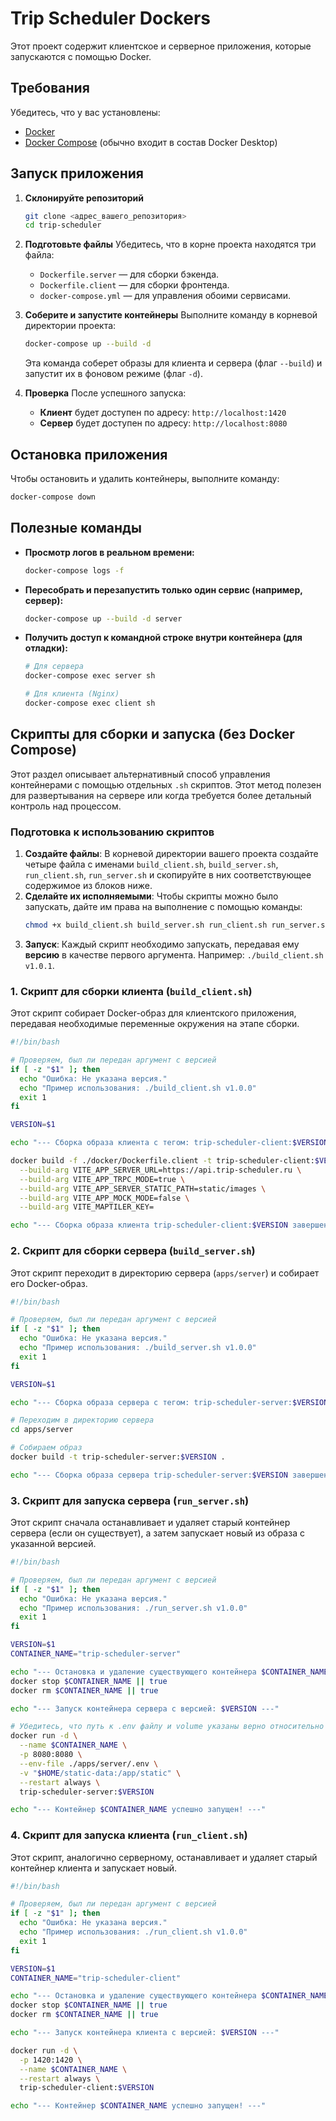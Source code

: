 # Trip Scheduler Dockers

Этот проект содержит клиентское и серверное приложения, которые запускаются с помощью Docker.

## Требования

Убедитесь, что у вас установлены:
*   [Docker](https://docs.docker.com/get-docker/)
*   [Docker Compose](https://docs.docker.com/compose/install/) (обычно входит в состав Docker Desktop)

## Запуск приложения

1.  **Склонируйте репозиторий**
    ```bash
    git clone <адрес_вашего_репозитория>
    cd trip-scheduler
    ```

2.  **Подготовьте файлы**
    Убедитесь, что в корне проекта находятся три файла:
    *   `Dockerfile.server` — для сборки бэкенда.
    *   `Dockerfile.client` — для сборки фронтенда.
    *   `docker-compose.yml` — для управления обоими сервисами.

3.  **Соберите и запустите контейнеры**
    Выполните команду в корневой директории проекта:
    ```bash
    docker-compose up --build -d
    ```
    Эта команда соберет образы для клиента и сервера (флаг `--build`) и запустит их в фоновом режиме (флаг `-d`).

4.  **Проверка**
    После успешного запуска:
    *   **Клиент** будет доступен по адресу: `http://localhost:1420`
    *   **Сервер** будет доступен по адресу: `http://localhost:8080`

## Остановка приложения

Чтобы остановить и удалить контейнеры, выполните команду:
```bash
docker-compose down
```

## Полезные команды

*   **Просмотр логов в реальном времени:**
    ```bash
    docker-compose logs -f
    ```

*   **Пересобрать и перезапустить только один сервис (например, сервер):**
    ```bash
    docker-compose up --build -d server
    ```

*   **Получить доступ к командной строке внутри контейнера (для отладки):**
    ```bash
    # Для сервера
    docker-compose exec server sh

    # Для клиента (Nginx)
    docker-compose exec client sh
    ```

## Скрипты для сборки и запуска (без Docker Compose)

Этот раздел описывает альтернативный способ управления контейнерами с помощью отдельных `.sh` скриптов. Этот метод полезен для развертывания на сервере или когда требуется более детальный контроль над процессом.

### Подготовка к использованию скриптов

1.  **Создайте файлы**: В корневой директории вашего проекта создайте четыре файла с именами `build_client.sh`, `build_server.sh`, `run_client.sh`, `run_server.sh` и скопируйте в них соответствующее содержимое из блоков ниже.
2.  **Сделайте их исполняемыми**: Чтобы скрипты можно было запускать, дайте им права на выполнение с помощью команды:
    ```bash
    chmod +x build_client.sh build_server.sh run_client.sh run_server.sh
    ```
3.  **Запуск**: Каждый скрипт необходимо запускать, передавая ему **версию** в качестве первого аргумента. Например: `./build_client.sh v1.0.1`.

### 1. Скрипт для сборки клиента (`build_client.sh`)

Этот скрипт собирает Docker-образ для клиентского приложения, передавая необходимые переменные окружения на этапе сборки.

```bash
#!/bin/bash

# Проверяем, был ли передан аргумент с версией
if [ -z "$1" ]; then
  echo "Ошибка: Не указана версия."
  echo "Пример использования: ./build_client.sh v1.0.0"
  exit 1
fi

VERSION=$1

echo "--- Сборка образа клиента с тегом: trip-scheduler-client:$VERSION ---"

docker build -f ./docker/Dockerfile.client -t trip-scheduler-client:$VERSION . \
  --build-arg VITE_APP_SERVER_URL=https://api.trip-scheduler.ru \
  --build-arg VITE_APP_TRPC_MODE=true \
  --build-arg VITE_APP_SERVER_STATIC_PATH=static/images \
  --build-arg VITE_APP_MOCK_MODE=false \
  --build-arg VITE_MAPTILER_KEY=

echo "--- Сборка образа клиента trip-scheduler-client:$VERSION завершена успешно! ---"
```

### 2. Скрипт для сборки сервера (`build_server.sh`)

Этот скрипт переходит в директорию сервера (`apps/server`) и собирает его Docker-образ.

```bash
#!/bin/bash

# Проверяем, был ли передан аргумент с версией
if [ -z "$1" ]; then
  echo "Ошибка: Не указана версия."
  echo "Пример использования: ./build_server.sh v1.0.0"
  exit 1
fi

VERSION=$1

echo "--- Сборка образа сервера с тегом: trip-scheduler-server:$VERSION ---"

# Переходим в директорию сервера
cd apps/server

# Собираем образ
docker build -t trip-scheduler-server:$VERSION .

echo "--- Сборка образа сервера trip-scheduler-server:$VERSION завершена успешно! ---"
```

### 3. Скрипт для запуска сервера (`run_server.sh`)

Этот скрипт сначала останавливает и удаляет старый контейнер сервера (если он существует), а затем запускает новый из образа с указанной версией.

```bash
#!/bin/bash

# Проверяем, был ли передан аргумент с версией
if [ -z "$1" ]; then
  echo "Ошибка: Не указана версия."
  echo "Пример использования: ./run_server.sh v1.0.0"
  exit 1
fi

VERSION=$1
CONTAINER_NAME="trip-scheduler-server"

echo "--- Остановка и удаление существующего контейнера $CONTAINER_NAME (если он есть) ---"
docker stop $CONTAINER_NAME || true
docker rm $CONTAINER_NAME || true

echo "--- Запуск контейнера сервера с версией: $VERSION ---"

# Убедитесь, что путь к .env файлу и volume указаны верно относительно места запуска скрипта
docker run -d \
  --name $CONTAINER_NAME \
  -p 8080:8080 \
  --env-file ./apps/server/.env \
  -v "$HOME/static-data:/app/static" \
  --restart always \
  trip-scheduler-server:$VERSION

echo "--- Контейнер $CONTAINER_NAME успешно запущен! ---"
```

### 4. Скрипт для запуска клиента (`run_client.sh`)

Этот скрипт, аналогично серверному, останавливает и удаляет старый контейнер клиента и запускает новый.

```bash
#!/bin/bash

# Проверяем, был ли передан аргумент с версией
if [ -z "$1" ]; then
  echo "Ошибка: Не указана версия."
  echo "Пример использования: ./run_client.sh v1.0.0"
  exit 1
fi

VERSION=$1
CONTAINER_NAME="trip-scheduler-client"

echo "--- Остановка и удаление существующего контейнера $CONTAINER_NAME (если он есть) ---"
docker stop $CONTAINER_NAME || true
docker rm $CONTAINER_NAME || true

echo "--- Запуск контейнера клиента с версией: $VERSION ---"

docker run -d \
  -p 1420:1420 \
  --name $CONTAINER_NAME \
  --restart always \
  trip-scheduler-client:$VERSION

echo "--- Контейнер $CONTAINER_NAME успешно запущен! ---"
```
